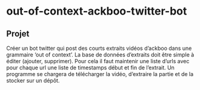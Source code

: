 # out-of-context-ackboo-twitter-bot

## Projet

Créer un bot twitter qui post des courts extraits vidéos d’ackboo dans une grammaire ‘out of context’. La base de données d’extraits doit être simple à éditer (ajouter, supprimer). Pour cela il faut maintenir une liste d’urls avec pour chaque url une liste de timestamps début et fin de l’extrait. Un programme se chargera de télécharger la vidéo, d’extraire la partie et de la stocker sur un dépôt.
